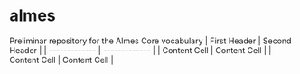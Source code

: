 # almes
Preliminar repository for the Almes Core vocabulary
| First Header  | Second Header |
| ------------- | ------------- |
| Content Cell  | Content Cell  |
| Content Cell  | Content Cell  |

